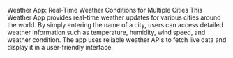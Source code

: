 Weather App: Real-Time Weather Conditions for Multiple Cities
This Weather App provides real-time weather updates for various cities around the world. By simply entering the name of a city, users can access detailed weather information such as temperature, humidity, wind speed, and weather condition. The app uses reliable weather APIs to fetch live data and display it in a user-friendly interface.
